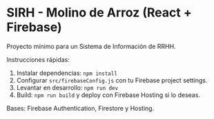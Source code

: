 # SIRH - Molino de Arroz (React + Firebase)

Proyecto mínimo para un Sistema de Información de RRHH.

Instrucciones rápidas:
1. Instalar dependencias: `npm install`
2. Configurar `src/firebaseConfig.js` con tu Firebase project settings.
3. Levantar en desarrollo: `npm run dev`
4. Build: `npm run build` y deploy con Firebase Hosting si lo deseas.

Bases: Firebase Authentication, Firestore y Hosting.